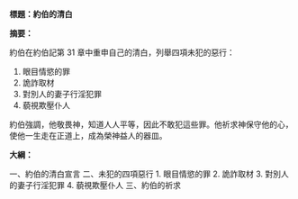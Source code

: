 **標題：約伯的清白**

**摘要：**

約伯在約伯記第 31 章中重申自己的清白，列舉四項未犯的惡行：

1. 眼目情慾的罪
2. 詭詐取材
3. 對別人的妻子行淫犯罪
4. 藐視欺壓仆人

約伯強調，他敬畏神，知道人人平等，因此不敢犯這些罪。他祈求神保守他的心，使他一生走在正道上，成為榮神益人的器皿。

**大綱：**

一、約伯的清白宣言
二、未犯的四項惡行
    1. 眼目情慾的罪
    2. 詭詐取材
    3. 對別人的妻子行淫犯罪
    4. 藐視欺壓仆人
三、約伯的祈求